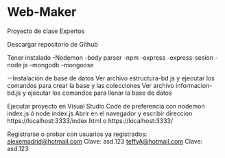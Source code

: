 # Web-Maker
Proyecto de clase Expertos


Descargar repositorio de Github


Tener instalado
-Nodemon
-body parser
-npm
-express
-express-sesion
-node js
-mongodb
-mongoose

--Instalación de base de datos
Ver archivo estructura-bd.js y ejecutar los comandos para crear la base y las colecciones
Ver archivo informacion-bd.js y ejecutar los comandos para llenar la base de datos

Ejecutar proyecto en Visual Studio Code de preferencia con nodemon index.js ó node index.js
Abrir en el navegador y escribir direccion https://localhost:3333/index.html o https://localhost:3333/

Registrarse o probar con usuarios ya registrados: alexemadrid@hotmail.com  Clave: asd.123
                                                  teffyA@hotmail.com        Clave: asd.123
                                                  
